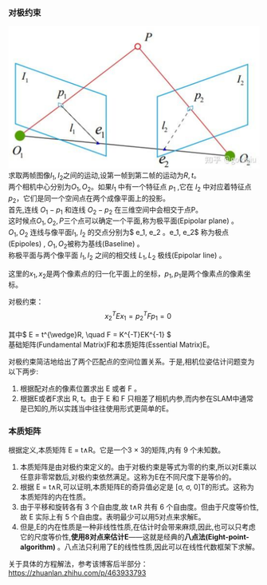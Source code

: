 ### 对极约束
![](./img/ep.png)
求取两帧图像$I_1, I_2$之间的运动,设第一帧到第二帧的运动为$R,t$。  
两个相机中心分别为$O_1,O_2$。如果$I_1$ 中有一个特征点 $p_1$ ,它在 $I_2$ 中对应着特征点 $p_2$，它们是同一个空间点在两个成像平面上的投影。  
首先,连线 $O_1-p_1$ 和连线 $O_2-p_2$ 在三维空间中会相交于点P。  
这时候点$O_1,O_2 ,P$三个点可以确定一个平面,称为极平面(Epipolar plane) 。  
$O_1,O_2$ 连线与像平面$I_1$, $I_2$ 的交点分别为$ e_1, e_2 。e_1, e_2$ 称为极点(Epipoles) , $O_1,O_2$被称为基线(Baseline) 。  
称极平面与两个像平面 $I_1, I_2$ 之间的相交线 $L_1, L_2$ 极线(Epipolar line) 。  

这里的$x_1,x_2$是两个像素点的归一化平面上的坐标，$p_1, p_1$是两个像素点的像素坐标。  

对极约束：  
$$ \quad x_2^TE x_1 = p_2^T F p_1 = 0$$

其中$ E = t^{\wedge}R, \quad F = K^{-T}EK^{-1} $  
基础矩阵(Fundamental Matrix)F和本质矩阵(Essential Matrix)E。  

对极约束简洁地给出了两个匹配点的空间位置关系。于是,相机位姿估计问题变为以下两步:  
1. 根据配对点的像素位置求出 E 或者 F 。  
2. 根据E或者F求出 R, t。由于 E 和 F 只相差了相机内参,而内参在SLAM中通常是已知的,所以实践当中往往使用形式更简单的E。


### 本质矩阵
根据定义,本质矩阵 E = t∧R。它是一个3 × 3的矩阵,内有 9 个未知数。  
1.  本质矩阵是由对极约束定义的。由于对极约束是等式为零的约束,所以对E乘以任意非零常数后,对极约束依然满足。这称为E在不同尺度下是等价的。  
2. 根据 E = t∧R,可以证明,本质矩阵E的奇异值必定是 [σ, σ, 0]T的形式。这称为本质矩阵的内在性质。
3. 由于平移和旋转各有 3 个自由度,故 t∧R 共有 6 个自由度。但由于尺度等价性,故 E 实际上有 5 个自由度。表明最少可以用5对点来求解E。
4. 但是,E的内在性质是一种非线性性质,在估计时会带来麻烦,因此,也可以只考虑它的尺度等价性,**使用8对点来估计E**——这就是经典的**八点法(Eight-point-algorithm)** 。八点法只利用了E的线性性质,因此可以在线性代数框架下求解。


关于具体的方程解法，参考该博客后半部分：  
https://zhuanlan.zhihu.com/p/463933793  